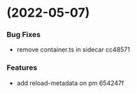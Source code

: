 #  (2022-05-07)


### Bug Fixes

* remove container.ts in sidecar cc48571


### Features

* add reload-metadata on pm 654247f



